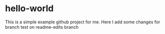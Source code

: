 # hello-world
This is a simple example github project for me.
Here I add some changes for branch test on readme-edits branch
